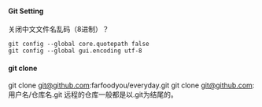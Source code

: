 #### Git Setting
关闭中文文件名乱码（8进制）？

    git config --global core.quotepath false
    git config --global gui.encoding utf-8

#### git clone
git clone git@github.com:farfoodyou/everyday.git
git clone git@github.com:用户名/仓库名.git
远程的仓库一般都是以.git为结尾的。

